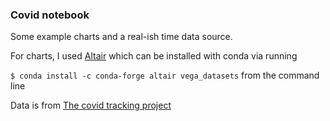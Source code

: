 ### Covid notebook

Some example charts and a real-ish time data source.

For charts, I used [Altair](https://altair-viz.github.io/index.html) which can be installed with conda via running 

`$ conda install -c conda-forge altair vega_datasets` from the command line

Data is from [The covid tracking project](https://covidtracking.com/)
